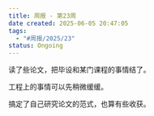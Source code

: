 ```yaml
---
title: 周报 - 第23周
date created: 2025-06-05 20:47:05
tags:
  - "#周报/2025/23"
status: Ongoing
---
```


读了些论文，把毕设和某门课程的事情结了。

工程上的事情可以先稍微缓缓。

搞定了自己研究论文的范式，也算有些收获。
